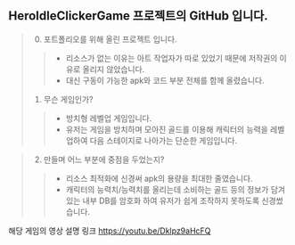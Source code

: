 ## HeroIdleClickerGame 프로젝트의 GitHub 입니다.
>0. 포트폴리오를 위해 올린 프로젝트 입니다.
>>- 리소스가 없는 이유는 아트 작업자가 따로 있었기 때문에 저작권의 이유로 올리지 않았습니다.
>>- 대신 구동이 가능한 apk와 코드 부분 전체를 함께 올렸습니다.
>>
>1. 무슨 게임인가?
>>- 방치형 레벨업 게임입니다.
>>- 유저는 게임을 방치하며 모아진 골드를 이용해 캐릭터의 능력을 레벨업하여 다음 스테이지로 나아가는 단순한 게임입니다.
>>

>2. 만들며 어느 부분에 중점을 두었는지?
>>- 리소스 최적화에 신경써 apk의 용량을 최대한 줄였습니다.
>>- 캐릭터의 능력치/능력치를 올리는데 소비하는 골드 등의 정보가 담겨있는 내부 DB를 암호화 하여 유저가 쉽게 조작하지 못하도록 신경썼습니다.
>>

해당 게임의 영상 설명 링크
https://youtu.be/Dklpz9aHcFQ
